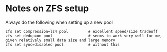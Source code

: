 # Notes on ZFS setup

Always do the following when setting up a new pool

    zfs set compression=lz4 pool         # excellent speed/size tradeoff
    zfs set dedup=on pool                # seems to work very well for me, given relatively small data size and large memory
    zfs set sync=disabled pool           # without this